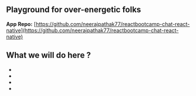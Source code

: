 
## Playground for over-energetic folks
**App Repo:**        [https://github.com/neerajpathak77/reactbootcamp-chat-react-native](https://github.com/neerajpathak77/reactbootcamp-chat-react-native)



What we will do here ?
  -
  -
  -
  -
  -

